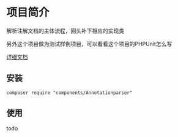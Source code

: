 # 项目简介

解析注解文档的主体流程，回头补下相应的实现类

另外这个项目做为测试样例项目，可以看看这个项目的PHPUnit怎么写

[详细文档](http://172.16.0.245:2345/Components/doc.components/tree/master/AnnotationParser)

## 安装

```
composer require "components/Annotationparser"
```

## 使用
todo

